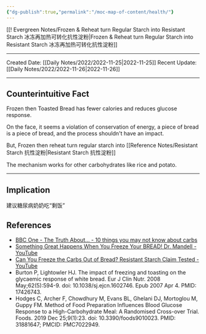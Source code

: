 ```yaml
---
{"dg-publish":true,"permalink":"/moc-map-of-content/health/"}
---
```



[[! Evergreen Notes/Frozen & Reheat turn Regular Starch into Resistant Starch 冰冻再加热可转化抗性淀粉\|Frozen & Reheat turn Regular Starch into Resistant Starch 冰冻再加热可转化抗性淀粉]] 

---


<div class="transclusion internal-embed is-loaded"><div class="markdown-embed">





Created Date: [[Daily Notes/2022/2022-11-25\|2022-11-25]]
Recent Update: [[Daily Notes/2022/2022-11-26\|2022-11-26]]

---
## Counterintuitive Fact
Frozen then Toasted Bread has fewer calories and reduces glucose response. 

On the face, it seems a violation of conservation of energy, a piece of bread is a piece of bread, and the process shouldn't have an impact.

But, Frozen then reheat turn regular starch into [[Reference Notes/Resistant Starch 抗性淀粉\|Resistant Starch 抗性淀粉]]

The mechanism works for other carbohydrates like rice and potato. 


---
## Implication
建议糖尿病奶奶吃“剩饭”





## References
- [BBC One - The Truth About... - 10 things you may not know about carbs](https://www.bbc.co.uk/programmes/articles/4DfZMpv7BYJ3kGXdHxdxkKp/10-things-you-may-not-know-about-carbs)
- [Something Great Happens When You Freeze Your BREAD! Dr. Mandell - YouTube](https://www.youtube.com/watch?v=HYZO-AktTeg)
- [Can You Freeze the Carbs Out of Bread? Resistant Starch Claim Tested - YouTube](https://www.youtube.com/watch?v=WiAveM9dBUs)
- Burton P, Lightowler HJ. The impact of freezing and toasting on the glycaemic response of white bread. Eur J Clin Nutr. 2008 May;62(5):594-9. doi: 10.1038/sj.ejcn.1602746. Epub 2007 Apr 4. PMID: 17426743.
- Hodges C, Archer F, Chowdhury M, Evans BL, Ghelani DJ, Mortoglou M, Guppy FM. Method of Food Preparation Influences Blood Glucose Response to a High-Carbohydrate Meal: A Randomised Cross-over Trial. Foods. 2019 Dec 25;9(1):23. doi: 10.3390/foods9010023. PMID: 31881647; PMCID: PMC7022949.


</div></div>
